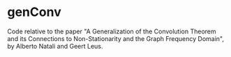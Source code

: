# genConv
Code relative to the paper "A Generalization of the Convolution Theorem and its Connections to Non-Stationarity and the Graph Frequency Domain", by Alberto Natali and Geert Leus.
